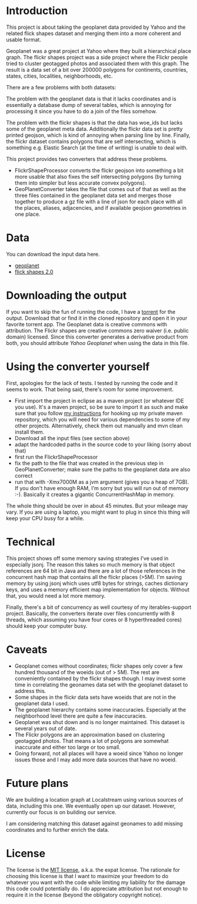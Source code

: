 # Introduction

This project is about taking the geoplanet data provided by Yahoo and the related flick shapes dataset and merging them into a more coherent and usable format.

Geoplanet was a great project at Yahoo where they built a hierarchical place graph. The flickr shapes project was a side project where the Flickr people tried to cluster geotagged photos and associated them with this graph. The result is a data set of a bit over 200000 polygons for continents, countries, states, cities, localities, neighborhoods, etc. 

There are a few problems with both datasets:

The problem with the geoplanet data is that it lacks coordinates and is essentially a database dump of several tables, which is annoying for processing it since you have to do a join of the files somehow.

The problem with the flickr shapes is that the data has woe_ids but lacks some of the geoplanet meta data. Additionally the flickr data set is pretty printed geojson, which is kind of annoying when parsing line by line. Finally, the flickr dataset contains polygons that are self intersecting, which is something e.g. Elastic Search (at the time of writing) is unable to deal with.

This project provides two converters that address these problems.

- FlickrShapeProcessor converts the flickr geojson into something a bit more usable that also fixes the self intersecting polygons (by turning them into simpler but less accurate convex polygons).
- GeoPlanetConverter takes the file that comes out of that as well as the three files contained in the geoplanet data set and merges those together to produce a gz file with a line of json for each place with all the places, aliases, adjacencies, and if available geojson geometries in one place.

# Data

You can download the input data here.
 - [geoplanet](http://archive.org/search.php?query=geoplanet)
 - [flick shapes 2.0](http://code.flickr.net/2011/01/08/flickr-shapefiles-public-dataset-2-0/)

# Downloading the output

If you want to skip the fun of running the code, I have a [torrent](geoplanet.json.gz.torrent) for the output. Download that or find it in the cloned repository and open it in your favorite torrent app. The Geoplanet data is creative commons with attribution. The Flickr shapes are creative commons zero waiver (i.e. public domain) licensed. Since this converter generates a derivative product from both, you should attribute *Yahoo Geoplanet* when using the data in this file.
 
# Using the converter yourself

First, apologies for the lack of tests. I tested by running the code and it seems to work. That being said, there's room for some improvement.

- First import the project in eclipse as a maven project (or whatever IDE you use). It's a maven project, so be sure to import it as such and make sure that you follow [my instructions](http://www.jillesvangurp.com/2013/02/27/maven-and-my-github-projects/) for hooking up my private maven repository, which you will need for various dependencies to some of my other projects. Alternatively, check them out manually and mvn clean install them.
- Download all the input files (see section above)
- adapt the hardcoded paths in the source code to your liking (sorry about that)
- first run the FlickrShapeProcessor
- fix the path to the file that was created in the previous step in GeoPlanetConverter; make sure the paths to the geoplanet data are also correct
- run that with -Xmx7000M as a jvm argument (gives you a heap of 7GB). If you don't have enough RAM, I'm sorry but you will run out of memory :-). Basically it creates a gigantic ConcurrentHashMap in memory.

The whole thing should be over in about 45 minutes. But your mileage may vary. If you are using a laptop, you might want to plug in since this thing will keep your CPU busy for a while.

# Technical

This project shows off some memory saving strategies I've used in especially jsonj. The reason this takes so much memory is that object references are 64 bit in Java and there are a lot of those references in the concurrent hash map that contains all the flickr places (>5M). I'm saving memory by using jsonj which uses utf8 bytes for strings, caches dictionary keys, and uses a memory efficient map implementation for objects. Without that, you would need a lot more memory.

Finally, there's a bit of concurrency as well courtesy of my iterables-support project. Basically, the converters iterate over files concurrently with 8 threads, which assuming you have four cores or 8 hyperthreaded cores) should keep your computer busy.

# Caveats

- Geoplanet comes without coordinates; flickr shapes only cover a few hundred thousand of the woeids (out of > 5M). The rest are conveniently contained by the flickr shapes though. I may invest some time in correlating the geonames data set with the geoplanet dataset to address this.
- Some shapes in the flickr data sets have woeids that are not in the geoplanet data I used.
- The geoplanet hierarchy contains some inaccuracies. Especially at the neighborhood level there are quite a few inaccuracies.
- Geoplanet was shut down and is no longer maintained. This dataset is several years out of date. 
- The Flickr polygons are an approximation based on clustering geotagged photos. That means a lot of polygons are somewhat inaccurate and either too large or too small.
- Going forward, not all places will have a woeid since Yahoo no longer issues those and I may add more data sources that have no woeid.

# Future plans

We are building a location graph at Localstream using various sources of data, including this one. We eventually open up our dataset. However, currently our focus is on building our service. 

I am considering matching this dataset against geonames to add missing coordinates and to further enrich the data. 

# License

The license is the [MIT license](http://en.wikipedia.org/wiki/MIT_License), a.k.a. the expat license. The rationale for choosing this license is that I want to maximize your freedom to do whatever you want with the code while limiting my liability for the damage this code could potentially do. I do appreciate attribution but not enough to require it in the license (beyond the obligatory copyright notice).


